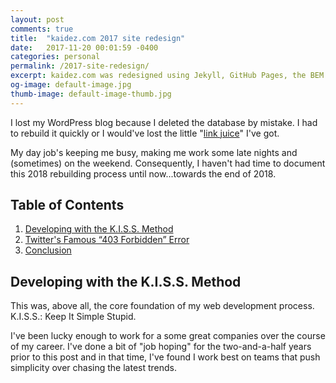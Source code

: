 ```yaml
---
layout: post
comments: true
title:  "kaidez.com 2017 site redesign"
date:   2017-11-20 00:01:59 -0400
categories: personal
permalink: /2017-site-redesign/
excerpt: kaidez.com was redesigned using Jekyll, GitHub Pages, the BEM CSS design pattern, a little bit of React and the Yarn package manager.
og-image: default-image.jpg
thumb-image: default-image-thumb.jpg
---
```

I lost my WordPress blog because I deleted the database by mistake. I had to rebuild it quickly or I would've lost the little "<a href="https://www.sitepoint.com/link-juice-improving-google-ranking-with-links/">link juice</a>" I've got.

My day job's keeping me busy, making me work some late nights and (sometimes) on the weekend. Consequently, I haven't had time to document this 2018 rebuilding process until now...towards the end of 2018.

<h2>Table of Contents</h2>
<ol>
  <li><a href="#keep-it-simple">Developing with the K.I.S.S. Method</a></li>
  <li><a href="#403-error">Twitter's Famous &#8220;403 Forbidden&#8221; Error</a></li>
  <li><a href="#conclusion">Conclusion</a></li>
</ol>

<a name="keep-it-simple"></a>
<h2>Developing with the K.I.S.S. Method</h2>
This was, above all, the core foundation of my web development process.  K.I.S.S.: Keep It Simple Stupid.

I've been lucky enough to work for a some great companies over the course of my career. I've done a bit of "job hoping" for the two-and-a-half years prior to this post and in that time, I've found I work best on teams that push simplicity over chasing the latest trends.